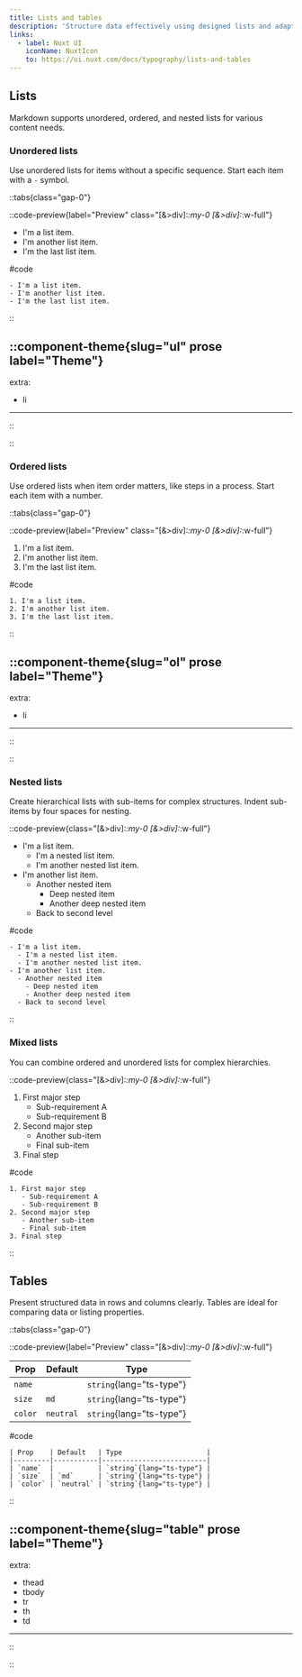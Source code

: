 ```yaml
---
title: Lists and tables
description: 'Structure data effectively using designed lists and adaptive tables for better readability.'
links:
  - label: Nuxt UI
    iconName: NuxtIcon
    to: https://ui.nuxt.com/docs/typography/lists-and-tables
---
```


## Lists

Markdown supports unordered, ordered, and nested lists for various content needs.

### Unordered lists

Use unordered lists for items without a specific sequence. Start each item with a `-` symbol.

::tabs{class="gap-0"}

::code-preview{label="Preview" class="[&>div]:*:my-0 [&>div]:*:w-full"}

- I'm a list item.
- I'm another list item.
- I'm the last list item.

#code

```mdc
- I'm a list item.
- I'm another list item.
- I'm the last list item.
```

::

::component-theme{slug="ul" prose label="Theme"}
---
extra:
  - li
---
::

::

### Ordered lists

Use ordered lists when item order matters, like steps in a process. Start each item with a number.

::tabs{class="gap-0"}

::code-preview{label="Preview" class="[&>div]:*:my-0 [&>div]:*:w-full"}

1. I'm a list item.
2. I'm another list item.
3. I'm the last list item.

#code

```mdc
1. I'm a list item.
2. I'm another list item.
3. I'm the last list item.
```

::

::component-theme{slug="ol" prose label="Theme"}
---
extra:
  - li
---
::

::

### Nested lists

Create hierarchical lists with sub-items for complex structures. Indent sub-items by four spaces for nesting.

::code-preview{class="[&>div]:*:my-0 [&>div]:*:w-full"}

- I'm a list item.
  - I'm a nested list item.
  - I'm another nested list item.
- I'm another list item.
  - Another nested item
    - Deep nested item
    - Another deep nested item
  - Back to second level

#code

```mdc
- I'm a list item.
  - I'm a nested list item.
  - I'm another nested list item.
- I'm another list item.
  - Another nested item
    - Deep nested item
    - Another deep nested item
  - Back to second level
```

::

### Mixed lists

You can combine ordered and unordered lists for complex hierarchies.

::code-preview{class="[&>div]:*:my-0 [&>div]:*:w-full"}

1. First major step
   - Sub-requirement A
   - Sub-requirement B
2. Second major step
   - Another sub-item
   - Final sub-item
3. Final step

#code

```mdc
1. First major step
   - Sub-requirement A
   - Sub-requirement B
2. Second major step
   - Another sub-item
   - Final sub-item
3. Final step
```

::

## Tables

Present structured data in rows and columns clearly. Tables are ideal for comparing data or listing properties.

::tabs{class="gap-0"}

::code-preview{label="Preview" class="[&>div]:*:my-0 [&>div]:*:w-full"}

| Prop    | Default   | Type                     |
|---------|-----------|--------------------------|
| `name`  |           | `string`{lang="ts-type"} |
| `size`  | `md`      | `string`{lang="ts-type"} |
| `color` | `neutral` | `string`{lang="ts-type"} |

#code

```mdc
| Prop    | Default   | Type                     |
|---------|-----------|--------------------------|
| `name`  |           | `string`{lang="ts-type"} |
| `size`  | `md`      | `string`{lang="ts-type"} |
| `color` | `neutral` | `string`{lang="ts-type"} |
```

::

::component-theme{slug="table" prose label="Theme"}
---
extra:
  - thead
  - tbody
  - tr
  - th
  - td
---
::

::
